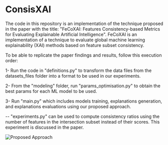# ConsisXAI
The code in this repository is an implementation of the technique proposed in the paper with the title: "FeCoXAI: Features Consistency-based Metrics for Evaluating Explainable Artificial Intelligence". FeCoXAI is an implementation of a technique to evaluate global machine learning explainability (XAI) methods based on feature subset consistency.

To be able to replicate the paper findings and results, follow this execution order:

1- Run the code in "definitions.py" to transform the data files from the datasets_files folder into a format to be used in our experiments.

2- From the "modeling" folder, run "params_optimisation.py" to obtain the best params for each ML model to be used.

3- Run "main.py" which includes models training, explanations generation, and explanations evaluations using our proposed approach.

-- "experiments.py" can be used to compute consistency ratios using the number of features in the intersection subset instead of their scores. This experiment is discussed in the paper.


<img src=“https://github.com/GhadaElkhawaga/ConsisXAI/blob/main/Proposed_approach2.jpg” alt="Proposed Approach">

